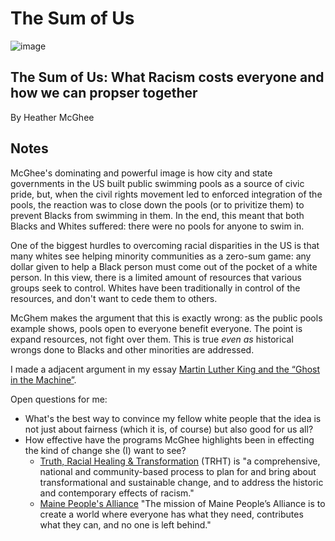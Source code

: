 # The Sum of Us

![image](https://user-images.githubusercontent.com/37049/152441109-6d03dab9-db32-4341-8c1a-afeef4166c04.png)

## The Sum of Us: What Racism costs everyone and how we can propser together

By Heather McGhee   

## Notes

McGhee's dominating and powerful image is how city and state governments in the US built public swimming pools as a source of civic pride, but, when the civil rights movement led to enforced integration of the pools, the reaction was to close down the pools (or to privitize them) to prevent Blacks from swimming in them. In the end, this meant that both Blacks and Whites suffered: there were no pools for anyone to swim in.

One of the biggest hurdles to overcoming racial disparities in the US is that many whites see helping minority communities as a zero-sum game: any dollar given to help a Black person must come out of the pocket of a white person. In this view, there is a limited amount of resources that various groups seek to control. Whites have been traditionally in control of the resources, and don't want to cede them to others.

McGhem makes the argument that this is exactly wrong: as the public pools example shows, pools open to everyone benefit everyone. The point is expand resources, not fight over them. This is true _even as_ historical wrongs done to Blacks and other minorities are addressed.

I made a adjacent argument in my essay [Martin Luther King and the “Ghost in the Machine”](https://www.entish.org/published/aighosts.pdf).

Open questions for me: 

- What's the best way to convince my fellow white people that the idea is not just about fairness (which it is, of course) but also good for us all?
- How effective have the programs McGhee highlights been in effecting the kind of change she (I) want to see?
  - [Truth, Racial Healing & Transformation](https://healourcommunities.org) (TRHT) is "a comprehensive, national and community-based process to plan for and bring about transformational and sustainable change, and to address the historic and contemporary effects of racism."
  - [Maine People's Alliance](https://www.mainepeoplesalliance.org/racial_justice) "The mission of Maine People’s Alliance is to create a world where everyone has what they need, contributes what they can, and no one is left behind."

